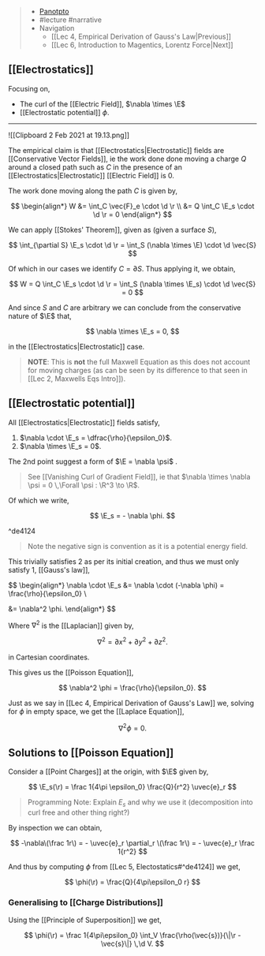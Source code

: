 > - [Panotpto](https://uniofbath.cloud.panopto.eu/Panopto/Pages/Viewer.aspx?id=05661336-65d6-4432-8a0b-acb6010884af)
> - #lecture #narrative
> - Navigation
> 	- [[Lec 4, Empirical Derivation of Gauss's Law|Previous]]
> 	- [[Lec 6, Introduction to Magentics, Lorentz Force|Next]]

## [[Electrostatics]]

Focusing on,
- The curl of the [[Electric Field]], $\nabla \times \E$
- [[Electrostatic potential]] $\phi$.

---

![[Clipboard 2 Feb 2021 at 19.13.png]]

The empirical claim is that [[Electrostatics|Electrostatic]] fields are [[Conservative Vector Fields]], ie the work done done moving a charge $Q$ around a closed path such as $C$ in the presence of an [[Electrostatics|Electrostatic]] [[Electric Field]] is $0$.

The work done moving along the path $C$ is given by,

$$
\begin{align*}
W
&= \int_C \vec{F}_e \cdot \d \r \\
&= Q \int_C \E_s \cdot \d \r = 0
\end{align*}
$$

We can apply [[Stokes' Theorem]], given as (given a surface $S$),

$$
\int_{\partial S} \E_s \cdot \d \r = \int_S (\nabla \times \E) \cdot \d \vec{S}
$$

Of which in our cases we identify $C = \partial S$. Thus applying it, we obtain,

$$
W = Q \int_C \E_s \cdot \d \r = \int_S (\nabla \times \E_s) \cdot \d \vec{S} = 0
$$

And since $S$ and $C$ are arbitrary we can conclude from the conservative nature of $\E$ that,

$$
\nabla \times \E_s = 0,
$$

in the [[Electrostatics|Electrostatic]] case.

> **NOTE**: This is **not** the full Maxwell Equation as this does not account for moving charges (as can be seen by its difference to that seen in [[Lec 2, Maxwells Eqs Intro]]).

## [[Electrostatic potential]]

All [[Electrostatics|Electrostatic]] fields satisfy,

1. $\nabla \cdot \E_s = \dfrac{\rho}{\epsilon_0}$.
2. $\nabla \times \E_s = 0$.

The 2nd point suggest a form of $\E = \nabla \psi$ .

> See [[Vanishing Curl of Gradient Field]], ie that $\nabla \times \nabla \psi = 0 \,\Forall \psi : \R^3 \to \R$.

Of which we write,

$$
\E_s = - \nabla \phi.
$$

^de4124

> Note the negative sign is convention as it is a potential energy field.

This trivially satisfies 2 as per its initial creation, and thus we must only satisfy 1, [[Gauss's law]],

$$
\begin{align*}
\nabla \cdot \E_s
&= \nabla \cdot (-\nabla \phi)
 = \frac{\rho}{\epsilon_0} \\

&= \nabla^2 \phi.
\end{align*}
$$

Where $\nabla^2$ is the [[Laplacian]] given by,

$$
\nabla^2 = \partial x^2 + \partial y^2 + \partial z^2.
$$

in Cartesian coordinates.

This gives us the [[Poisson Equation]],

$$
\nabla^2 \phi = \frac{\rho}{\epsilon_0}.
$$

Just as we say in [[Lec 4, Empirical Derivation of Gauss's Law]] we, solving for $\phi$ in empty space, we get the [[Laplace Equation]],

$$
\nabla^2 \phi = 0.
$$

## Solutions to [[Poisson Equation]]

Consider a [[Point Charges]] at the origin, with $\E$ given by,

$$
\E_s(\r) = \frac 1{4\pi \epsilon_0} \frac{Q}{r^2} \uvec{e}_r
$$

> Programming Note: Explain $E_s$ and why we use it (decomposition into curl free and other thing right?)

By inspection we can obtain,

$$
-\nabla\(\frac 1r\) = - \uvec{e}_r \partial_r \(\frac 1r\) = - \uvec{e}_r \frac 1{r^2}
$$

And thus by computing $\phi$ from [[Lec 5, Electostatics#^de4124]] we get,

$$
\phi(\r) = \frac{Q}{4\pi\epsilon_0 r}
$$

### Generalising to [[Charge Distributions]]
Using the [[Principle of Superposition]] we get,

$$
\phi(\r) = \frac 1{4\pi\epsilon_0} \int_V \frac{\rho(\vec{s})}{\|\r - \vec{s}\|} \,\d V.
$$

